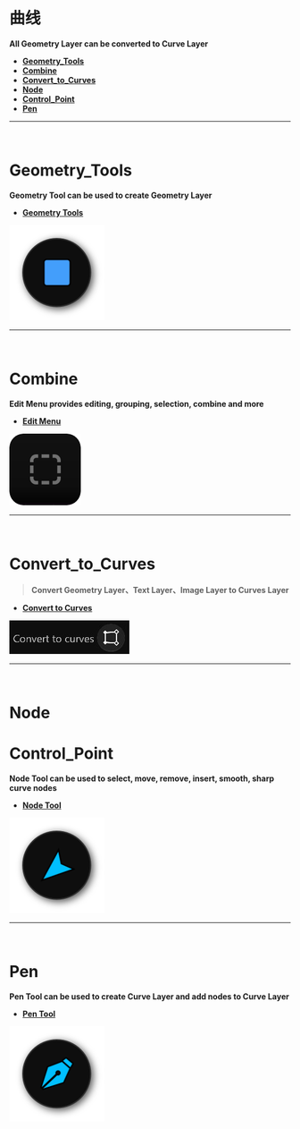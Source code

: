 # **曲线**
**All Geometry Layer can be converted to Curve Layer**
  - [**Geometry_Tools**](#Geometry_Tools)
  - [**Combine**](#Combine)
  - [**Convert_to_Curves**](#Convert_to_Curves)
  - [**Node**](#Node)
  - [**Control_Point**](#Control_Point)
  - [**Pen**](#Pen)


---
<br/>

# **Geometry_Tools**
**Geometry Tool can be used to create Geometry Layer**
   - [**Geometry Tools**](Tools_GeometryTools.md)

![Image](Images/Tools_GeometryRectangleTool.png)


---
<br/>

# **Combine**
**Edit Menu provides editing, grouping, selection, combine and more**
   - [**Edit Menu**](Menus_EditMenu.md)

![Image](Images/Menus_EditMenu.png)


---
<br/>


# **Convert_to_Curves**
> **Convert Geometry Layer、Text Layer、Image Layer to Curves Layer**
   - [**Convert to Curves**](Tools_GeometryTools.md)
   
![Image](Images/Tools_GeometryTool_Convert.jpg)


---
<br/>

# **Node**
# **Control_Point**
**Node Tool can be used to select, move, remove, insert, smooth, sharp curve nodes**
   - [**Node Tool**](Tools_PenNodeTool.md)

![Image](Images/Tools_NodeTool.png)


---
<br/>

# **Pen**
**Pen Tool can be used to create Curve Layer and add nodes to Curve Layer**
   - [**Pen Tool**](Tools_PenNodeTool.md)

![Image](Images/Tools_PenTool.png)